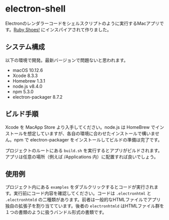 # electron-shell

Electronのレンダラーコードをシェルスクリプトのように実行するMacアプリです。[Ruby Shoes!](http://shoesrb.com) にインスパイアされて作りました。

## システム構成

以下の環境で開発。最新バージョンで問題ないと思われます。

- macOS 10.12.6
- Xcode 8.3.3
- Homebrew 1.3.1
- node.js v8.4.0
- npm 5.3.0
- electron-packager 8.7.2

## ビルド手順

Xcode を MacApp Store より入手してください。node.js は HomeBrew でインストールを想定していますが、各自の環境に合わせたインストールで構いません。npm で electron-packager をインストールしてビルドの準備は完了です。

プロジェクトのルートにある ```build.sh``` を実行するとアプリがビルドされます。アプリは任意の場所（例えば /Applications 内）に配置すれば良いでしょう。

## 使用例

プロジェクト内にある ```examples``` をダブルクリックするとコードが実行されます。実行前にコード内容を確認してください。コードは ```.electronhtml``` と ```.electronhtmld``` の二種類があります。前者は一般的なHTMLファイルでアプリ独自の拡張子を割り当てています。後者の ```electronhtmld``` はHTMLファイル群を１つの書類のように扱うバンドル形式の書類です。


